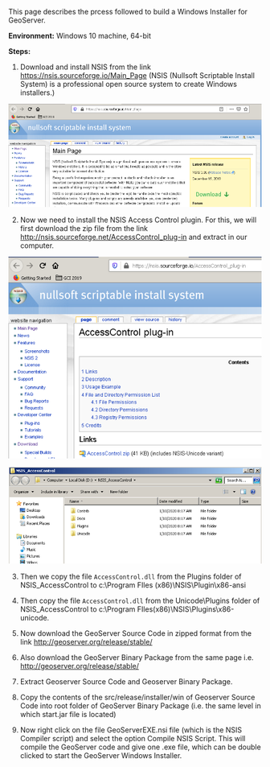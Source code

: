 This page describes the prcess followed to build a Windows Installer for GeoServer.

**Environment:** Windows 10 machine, 64-bit

**Steps:**

1. Download and install NSIS from the link https://nsis.sourceforge.io/Main_Page
(NSIS (Nullsoft Scriptable Install System) is a professional open source system to create Windows installers.)

![](https://github.com/navgarg/gci-2019/blob/master/GeoServer%20Windows%20Installer/Images/1.PNG)

2. Now we need to install the NSIS Access Control plugin. For this, we will first download the zip file from the link http://nsis.sourceforge.net/AccessControl_plug-in and extract in our computer. 

![](https://github.com/navgarg/gci-2019/blob/master/GeoServer%20Windows%20Installer/Images/2.PNG)

![](https://github.com/navgarg/gci-2019/blob/master/GeoServer%20Windows%20Installer/Images/3.PNG)

3. Then we copy the file `AccessControl.dll` from the Plugins folder of NSIS_AccessControl to c:\Program FIles (x86)\NSIS\Plugin\x86-ansi

4. Then copy the file `AccessControl.dll` from the Unicode\Plugins folder of NSIS_AccessControl to c:\Program FIles(x86)\NSIS\Plugins\x86-unicode.

5. Now download the GeoServer Source Code in zipped format from the link http://geoserver.org/release/stable/

6. Also download the GeoServer Binary Package from the same page i.e. http://geoserver.org/release/stable/

7. Extract Geoserver Source Code and Geoserver Binary Package.

8. Copy the contents of the src/release/installer/win of Geoserver Source Code into root folder of GeoServer Binary Package (i.e. the same level in which start.jar file is located)

9. Now right click on the file GeoServerEXE.nsi file (which is the NSIS Compiler script) and select the option Compile NSIS Script. This will compile the GeoServer code and give one .exe file, which can be double clicked to start the GeoServer Windows Installer.
